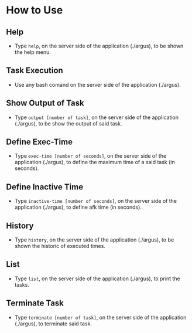 # How to Use

## Help
* Type `help`, on the server side of the application (./argus), to be shown the help menu.

## Task Execution
* Use any bash comand on the server side of the application (./argus).

## Show Output of Task
* Type `output [number of task]`, on the server side of the application (./argus), to be show the output of said task.

## Define Exec-Time
* Type `exec-time [number of seconds]`, on the server side of the application (./argus), to define the maximum time of a said task (in seconds).

## Define Inactive Time
* Type `inactive-time [number of seconds]`, on the server side of the application (./argus), to define afk time (in seconds).

## History
* Type `history`, on the server side of the application (./argus), to be shown the historic of executed times.

## List
* Type `list`, on the server side of the application (./argus), to print the tasks.

## Terminate Task
* Type `terminate [number of task]`, on the server side of the application (./argus), to terminate said task.
